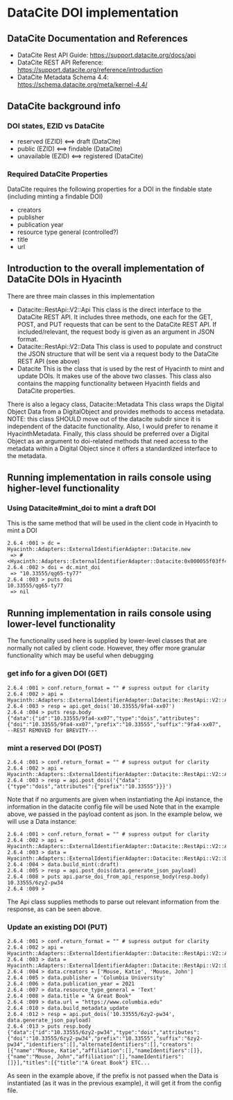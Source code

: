 # DataCite DOI implementation

## DataCite Documentation and References

- DataCite Rest API Guide: https://support.datacite.org/docs/api
- DataCite REST API Reference: https://support.datacite.org/reference/introduction
- DataCite Metadata Schema 4.4: https://schema.datacite.org/meta/kernel-4.4/

## DataCite background info

### DOI states, EZID vs DataCite

- reserved (EZID) <==> draft (DataCite)
- public (EZID) <==> findable (DataCite)
- unavailable (EZID) <==> registered (DataCite)

### Required DataCite Properties

DataCite requires the following properties for a DOI in the findable state (including minting a findable DOI)

- creators
- publisher
- publication year
- resource type general (controlled?)
- title
- url

## Introduction to the overall implementation of DataCite DOIs in Hyacinth

There are three main classes in this implementation

- Datacite::RestApi::V2::Api
This class is the direct interface to the DataCite REST API. It includes three methods, one each for the GET, POST, and PUT requests that can
be sent to the DataCite REST API. If included/relevant, the request body is given as an argument in JSON format.
- Datacite::RestApi::V2::Data
This class is used to populate and construct the JSON structure that will be sent via a request body to the DataCite REST API (see above)
- Datacite
This is the class that is used by the rest of Hyacinth to mint and update DOIs. It makes use of the above two classes. This class also contains
the mapping functionality between Hyacinth fields and DataCite properties.

There is also a legacy class, Datacite::Metadata
This class wraps the Digital Object Data from a DigitalObject and provides methods to access metadata.
NOTE: this class SHOULD move out of the datacite subdir since it is independent of the datacite functionality. Also, I would prefer to
rename it HyacinthMetadata. Finally, this class should be preferred over a Digital Object as an argument to doi-related methods that need
access to the metadata within a Digital Object since it offers a standardized interface to the metadata.

## Running implementation in rails console using higher-level functionality

### Using Datacite#mint_doi to mint a draft DOI

This is the same method that will be used in the client code in Hyacinth to mint a DOI

```
2.6.4 :001 > dc = Hyacinth::Adapters::ExternalIdentifierAdapter::Datacite.new
 => #<Hyacinth::Adapters::ExternalIdentifierAdapter::Datacite:0x000055f03ff47510>
2.6.4 :002 > doi = dc.mint_doi
 => "10.33555/qg65-ty77"
2.6.4 :003 > puts doi
10.33555/qg65-ty77
 => nil
 ```

## Running implementation in rails console using lower-level functionality

The functionality used here is supplied by lower-level classes that are normally not called by client code. However, they offer
more granular functionality which may be useful when debugging

### get info for a given DOI (GET)

```
2.6.4 :001 > conf.return_format = "" # supress output for clarity
2.6.4 :002 > api =  Hyacinth::Adapters::ExternalIdentifierAdapter::Datacite::RestApi::V2::Api.new('https://api.test.datacite.org','USERNAME','PASSWORD')
2.6.4 :003 > resp = api.get_dois('10.33555/9fa4-xx07')
2.6.4 :004 > puts resp.body
{"data":{"id":"10.33555/9fa4-xx07","type":"dois","attributes":{"doi":"10.33555/9fa4-xx07","prefix":"10.33555","suffix":"9fa4-xx07", --REST REMOVED for BREVITY---
```

### mint a reserved DOI (POST)

```
2.6.4 :001 > conf.return_format = "" # supress output for clarity
2.6.4 :002 > api =  Hyacinth::Adapters::ExternalIdentifierAdapter::Datacite::RestApi::V2::Api.new
2.6.4 :003 > resp = api.post_dois('{"data":{"type":"dois","attributes":{"prefix":"10.33555"}}}')
```

Note that if no arguments are given when instantiating the Api instance, the information in the datacite config file will be used
Note that in the example above, we passed in the payload content as json. In the example below, we will use a Data instance:

```
2.6.4 :001 > conf.return_format = "" # supress output for clarity
2.6.4 :002 > api =  Hyacinth::Adapters::ExternalIdentifierAdapter::Datacite::RestApi::V2::Api.new('https://api.test.datacite.org','USERNAME','PASSWORD')
2.6.4 :003 > data = Hyacinth::Adapters::ExternalIdentifierAdapter::Datacite::RestApi::V2::Data.new('10.33555')
2.6.4 :004 > data.build_mint(:draft)
2.6.4 :005 > resp = api.post_dois(data.generate_json_payload)
2.6.4 :008 > puts api.parse_doi_from_api_response_body(resp.body)
10.33555/6zy2-pw34
2.6.4 :009 >
```

The Api class supplies methods to parse out relevant information from the response, as can be seen above.

### Update an existing DOI (PUT)

```
2.6.4 :001 > conf.return_format = "" # supress output for clarity
2.6.4 :002 > api =  Hyacinth::Adapters::ExternalIdentifierAdapter::Datacite::RestApi::V2::Api.new('https://api.test.datacite.org','USERNAME','PASSWORD')
2.6.4 :003 > data = Hyacinth::Adapters::ExternalIdentifierAdapter::Datacite::RestApi::V2::Data.new
2.6.4 :004 > data.creators = ['Mouse, Katie', 'Mouse, John']
2.6.4 :005 > data.publisher = 'Columbia University'
2.6.4 :006 > data.publication_year = 2021
2.6.4 :007 > data.resource_type_general = 'Text'
2.6.4 :008 > data.title = "A Great Book"
2.6.4 :009 > data.url = "https://www.columbia.edu"
2.6.4 :010 > data.build_metadata_update
2.6.4 :012 > resp = api.put_dois('10.33555/6zy2-pw34', data.generate_json_payload)
2.6.4 :013 > puts resp.body
{"data":{"id":"10.33555/6zy2-pw34","type":"dois","attributes":{"doi":"10.33555/6zy2-pw34","prefix":"10.33555","suffix":"6zy2-pw34","identifiers":[],"alternateIdentifiers":[],"creators":[{"name":"Mouse, Katie","affiliation":[],"nameIdentifiers":[]},{"name":"Mouse, John","affiliation":[],"nameIdentifiers":[]}],"titles":[{"title":"A Great Book"} ETC...
```

As seen in the example above, if the prefix is not passed when the Data is instantiated (as it was in the previous example), it will get it from the config file.

